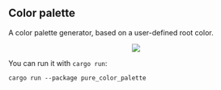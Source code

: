 ## Color palette

A color palette generator, based on a user-defined root color.

<div align="center">
  <a href="https://gfycat.com/dirtylonebighornsheep">
    <img src="screenshot.png">
  </a>
</div>

You can run it with `cargo run`:

```
cargo run --package pure_color_palette
```
